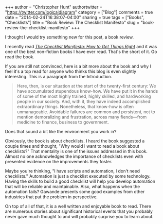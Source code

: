 +++
author = "Christopher Hunt"
authortwitter = "https://twitter.com/logicaldiagram"
category = ["Blog"]
comments = true
date = "2014-02-24T16:38:07-04:00"
sharing = true
tags = ["Books", "Checklists"]
title = "Book Review: The Checklist Manifesto"
slug = "book-review-the-checklist-manifesto"
+++

I thought I would try something new for this post, a book review.

I recently read *[The Checklist Manifesto: How to Get Things Right](http://amzn.com/0805091742)* and it was one of the best non-fiction books I have ever read. That's the short of it. Go read the book.

If you are still not convinced, here is a bit more about the book and why I feel it's a top read for anyone who thinks this blog is even slightly interesting. <!--more--> This is a paragraph from the Introduction.

>Here, then, is our situation at the start of the twenty-first century: We have accumulated stupendous know-how. We have put it in the hands of some of the most highly trained, highly skilled, and hardworking people in our society. And, with it, they have indeed accomplished extraordinary things. Nonetheless, that know-how is often unmanageable. Avoidable failures are common and persistent, not to mention demoralizing and frustration, across many fiends&mdash;from medicine to finance, business to government.

Does that sound a bit like the environment you work in?

Obviously, the book is about checklists. I heard the book suggested a couple times and thought, "Why would I want to read a book about checklists?" That mentality is one of the issues addressed in this book. Almost no one acknowledges the importance of checklists even with presented evidence on the improvements they foster.

Maybe you're thinking, "I have scripts and automation, I don't need checklists." Automation is just a checklist executed by some technology. Having the skills to build a good checklist will help you develop automation that will be reliable and maintainable. Also, what happens when the automation fails? Gawande presents some good examples from other industries that put the problem in perspective.

On top of all of that, it is a well written and enjoyable book to read. There are numerous stories about significant historical events that you probably never gave much thought to and will probably surprise you to learn about.